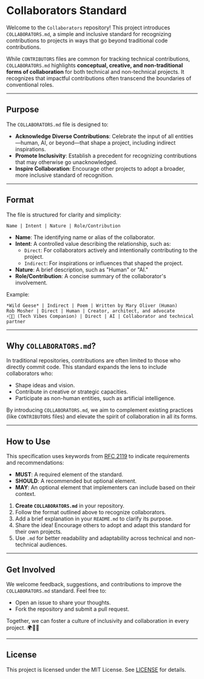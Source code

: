 # Collaborators Standard

Welcome to the `Collaborators` repository! This project introduces `COLLABORATORS.md`, a simple and inclusive standard for recognizing contributions to projects in ways that go beyond traditional code contributions. 

While `CONTRIBUTORS` files are common for tracking technical contributions, `COLLABORATORS.md` highlights **conceptual, creative, and non-traditional forms of collaboration** for both technical and non-technical projects. It recognizes that impactful contributions often transcend the boundaries of conventional roles.

---

## Purpose

The `COLLABORATORS.md` file is designed to:
- **Acknowledge Diverse Contributions**: Celebrate the input of all entities—human, AI, or beyond—that shape a project, including indirect inspirations.
- **Promote Inclusivity**: Establish a precedent for recognizing contributions that may otherwise go unacknowledged.
- **Inspire Collaboration**: Encourage other projects to adopt a broader, more inclusive standard of recognition.

---

## Format

The file is structured for clarity and simplicity:

```
Name | Intent | Nature | Role/Contribution
```
- **Name**: The identifying name or alias of the collaborator.
- **Intent**: A controlled value describing the relationship, such as:
    - `Direct`: For collaborators actively and intentionally contributing to the project.
    - `Indirect`: For inspirations or influences that shaped the project.
- **Nature**: A brief description, such as "Human" or "AI."
- **Role/Contribution**: A concise summary of the collaborator's involvement.

Example:

```
*Wild Geese* | Indirect | Poem | Written by Mary Oliver (Human)
Rob Mosher | Direct | Human | Creator, architect, and advocate
⚡🧠🤝 (Tech Vibes Companion) | Direct | AI | Collaborator and technical partner
```

---

## Why `COLLABORATORS.md`?

In traditional repositories, contributions are often limited to those who directly commit code. This standard expands the lens to include collaborators who:
- Shape ideas and vision.
- Contribute in creative or strategic capacities.
- Participate as non-human entities, such as artificial intelligence.

By introducing `COLLABORATORS.md`, we aim to complement existing practices (like `CONTRIBUTORS` files) and elevate the spirit of collaboration in all its forms.

---

## How to Use

This specification uses keywords from [RFC 2119](https://www.ietf.org/rfc/rfc2119.txt) to indicate requirements and recommendations:
- **MUST**: A required element of the standard.
- **SHOULD**: A recommended but optional element.
- **MAY**: An optional element that implementers can include based on their context.

1. **Create `COLLABORATORS.md`** in your repository.
2. Follow the format outlined above to recognize collaborators.
3. Add a brief explanation in your `README.md` to clarify its purpose.
4. Share the idea! Encourage others to adopt and adapt this standard for their own projects.
5. Use `.md` for better readability and adaptability across technical and non-technical audiences.

---

## Get Involved

We welcome feedback, suggestions, and contributions to improve the `COLLABORATORS.md` standard. Feel free to:
- Open an issue to share your thoughts.
- Fork the repository and submit a pull request.

Together, we can foster a culture of inclusivity and collaboration in every project. 🌍🤝✨

---

## License

This project is licensed under the MIT License. See [LICENSE](./LICENSE) for details.

